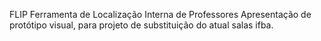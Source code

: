 FLIP 
Ferramenta de Localização Interna de Professores
Apresentação de protótipo visual, para projeto de substituição do atual salas ifba.
